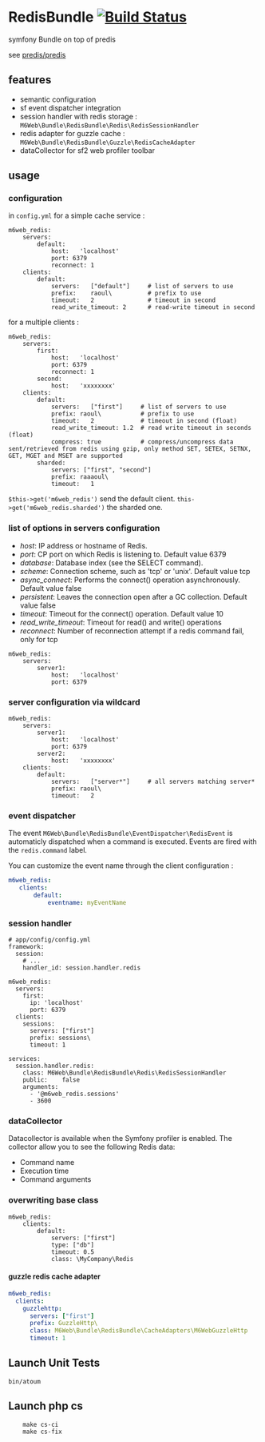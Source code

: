 # RedisBundle [![Build Status](https://travis-ci.org/M6Web/RedisBundle.png?branch=master)](https://travis-ci.org/M6Web/RedisBundle)

symfony Bundle on top of predis

see [predis/predis](https://github.com/nrk/predis)

## features

* semantic configuration
* sf event dispatcher integration
* session handler with redis storage : ```M6Web\Bundle\RedisBundle\Redis\RedisSessionHandler```
* redis adapter for guzzle cache : ```M6Web\Bundle\RedisBundle\Guzzle\RedisCacheAdapter```
* dataCollector for sf2 web profiler toolbar


## usage

### configuration

in ```config.yml``` for a simple cache service :

```
m6web_redis:
    servers:
        default:
            host:   'localhost'
            port: 6379
            reconnect: 1
    clients:
        default:
            servers:   ["default"]     # list of servers to use
            prefix:    raoul\          # prefix to use
            timeout:   2               # timeout in second
            read_write_timeout: 2      # read-write timeout in second
```

for a multiple clients :

```
m6web_redis:
    servers:
        first:
            host:   'localhost'
            port: 6379
            reconnect: 1
        second:
            host:   'xxxxxxxx'
    clients:
        default:
            servers:   ["first"]     # list of servers to use
            prefix: raoul\           # prefix to use
            timeout:   2             # timeout in second (float)
            read_write_timeout: 1.2  # read write timeout in seconds (float)
            compress: true           # compress/uncompress data sent/retrieved from redis using gzip, only method SET, SETEX, SETNX, GET, MGET and MSET are supported
        sharded:
            servers: ["first", "second"]
            prefix: raaaoul\
            timeout:   1
```

```$this->get('m6web_redis')``` send the default client. ```this->get('m6web_redis.sharded')``` the sharded one.

### list of options in servers configuration

 - *host*: IP address or hostname of Redis.
 - *port*: CP port on which Redis is listening to. Default value 6379
 - *database*: Database index (see the SELECT command).
 - *scheme*: Connection scheme, such as 'tcp' or 'unix'. Default value tcp
 - *async_connect*: Performs the connect() operation asynchronously. Default value false
 - *persistent*: Leaves the connection open after a GC collection. Default value false
 - *timeout*:  Timeout for the connect() operation. Default value 10
 - *read_write_timeout*: Timeout for read() and write() operations
 - *reconnect*: Number of reconnection attempt if a redis command fail, only for tcp

```
m6web_redis:
    servers:
        server1:
            host:   'localhost'
            port: 6379

```

### server configuration via wildcard

```
m6web_redis:
    servers:
        server1:
            host:   'localhost'
            port: 6379
        server2:
            host:   'xxxxxxxx'
    clients:
        default:
            servers:   ["server*"]     # all servers matching server*
            prefix: raoul\
            timeout:   2
```


### event dispatcher

The event ```M6Web\Bundle\RedisBundle\EventDispatcher\RedisEvent``` is automaticly dispatched when a command is executed. Events are fired with the ```redis.command``` label.

You can customize the event name through the client configuration : 
 
 ```yml
 m6web_redis:
    clients:
        default:
            eventname: myEventName
```            

### session handler

```
# app/config/config.yml
framework:
  session:
    # ...
    handler_id: session.handler.redis

m6web_redis:
  servers:
    first:
      ip: 'localhost'
      port: 6379
  clients:
    sessions:
      servers: ["first"]
      prefix: sessions\
      timeout: 1

services:
  session.handler.redis:
    class: M6Web\Bundle\RedisBundle\Redis\RedisSessionHandler
    public:    false
    arguments:
      - '@m6web_redis.sessions'
      - 3600
```

### dataCollector

Datacollector is available when the Symfony profiler is enabled. The collector allow you to see the following Redis data:

 - Command name
 - Execution time
 - Command arguments

### overwriting base class

```
m6web_redis:
    clients:
        default:
            servers: ["first"]
            type: ["db"]
            timeout: 0.5
            class: \MyCompany\Redis
```

#### guzzle redis cache adapter


```yml
m6web_redis:
  clients:
    guzzlehttp:
      servers: ["first"]
      prefix: GuzzleHttp\
      class: M6Web\Bundle\RedisBundle\CacheAdapters\M6WebGuzzleHttp
      timeout: 1
```

## Launch Unit Tests

```shell
bin/atoum
```

## Launch php cs

```shell
    make cs-ci
    make cs-fix
```
